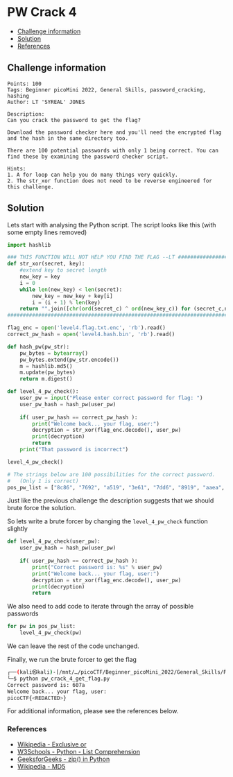 # PW Crack 4

- [Challenge information](#challenge-information)
- [Solution](#solution)
- [References](#references)

## Challenge information
```
Points: 100
Tags: Beginner picoMini 2022, General Skills, password_cracking, hashing
Author: LT 'SYREAL' JONES

Description:
Can you crack the password to get the flag?

Download the password checker here and you'll need the encrypted flag and the hash in the same directory too.

There are 100 potential passwords with only 1 being correct. You can find these by examining the password checker script.

Hints:
1. A for loop can help you do many things very quickly.
2. The str_xor function does not need to be reverse engineered for this challenge.
```

## Solution

Lets start with analysing the Python script. The script looks like this (with some empty lines removed)
```python
import hashlib

### THIS FUNCTION WILL NOT HELP YOU FIND THE FLAG --LT ########################
def str_xor(secret, key):
    #extend key to secret length
    new_key = key
    i = 0
    while len(new_key) < len(secret):
        new_key = new_key + key[i]
        i = (i + 1) % len(key)        
    return "".join([chr(ord(secret_c) ^ ord(new_key_c)) for (secret_c,new_key_c) in zip(secret,new_key)])
###############################################################################

flag_enc = open('level4.flag.txt.enc', 'rb').read()
correct_pw_hash = open('level4.hash.bin', 'rb').read()

def hash_pw(pw_str):
    pw_bytes = bytearray()
    pw_bytes.extend(pw_str.encode())
    m = hashlib.md5()
    m.update(pw_bytes)
    return m.digest()

def level_4_pw_check():
    user_pw = input("Please enter correct password for flag: ")
    user_pw_hash = hash_pw(user_pw)
    
    if( user_pw_hash == correct_pw_hash ):
        print("Welcome back... your flag, user:")
        decryption = str_xor(flag_enc.decode(), user_pw)
        print(decryption)
        return
    print("That password is incorrect")

level_4_pw_check()

# The strings below are 100 possibilities for the correct password. 
#   (Only 1 is correct)
pos_pw_list = ["8c86", "7692", "a519", "3e61", "7dd6", "8919", "aaea", "f34b", "d9a2", "39f7", "626b", "dc78", "2a98", "7a85", "cd15", "80fa", "8571", "2f8a", "2ca6", "7e6b", "9c52", "7423", "a42c", "7da0", "95ab", "7de8", "6537", "ba1e", "4fd4", "20a0", "8a28", "2801", "2c9a", "4eb1", "22a5", "c07b", "1f39", "72bd", "97e9", "affc", "4e41", "d039", "5d30", "d13f", "c264", "c8be", "2221", "37ea", "ca5f", "fa6b", "5ada", "607a", "e469", "5681", "e0a4", "60aa", "d8f8", "8f35", "9474", "be73", "ef80", "ea43", "9f9e", "77d7", "d766", "55a0", "dc2d", "a970", "df5d", "e747", "dc69", "cc89", "e59a", "4f68", "14ff", "7928", "36b9", "eac6", "5c87", "da48", "5c1d", "9f63", "8b30", "5534", "2434", "4a82", "d72c", "9b6b", "73c5", "1bcf", "c739", "6c31", "e138", "9e77", "ace1", "2ede", "32e0", "3694", "fc92", "a7e2"]
``` 

Just like the previous challenge the description suggests that we should brute force the solution.

So lets write a brute forcer by changing the `level_4_pw_check` function slightly 
```python
def level_4_pw_check(user_pw):
    user_pw_hash = hash_pw(user_pw)
    
    if( user_pw_hash == correct_pw_hash ):
        print("Correct password is: %s" % user_pw)
        print("Welcome back... your flag, user:")
        decryption = str_xor(flag_enc.decode(), user_pw)
        print(decryption)
        return
```

We also need to add code to iterate through the array of possible passwords
```python
for pw in pos_pw_list:
    level_4_pw_check(pw)
```

We can leave the rest of the code unchanged.

Finally, we run the brute forcer to get the flag
```bash
┌──(kali㉿kali)-[/mnt/…/picoCTF/Beginner_picoMini_2022/General_Skills/PW_Crack_4]
└─$ python pw_crack_4_get_flag.py
Correct password is: 607a
Welcome back... your flag, user:
picoCTF{<REDACTED>}
```

For additional information, please see the references below.

### References

- [Wikipedia - Exclusive or](https://en.wikipedia.org/wiki/Exclusive_or)
- [W3Schools - Python - List Comprehension](https://www.w3schools.com/python/python_lists_comprehension.asp)
- [GeeksforGeeks - zip() in Python](https://www.geeksforgeeks.org/zip-in-python/)
- [Wikipedia - MD5](https://en.wikipedia.org/wiki/MD5)

